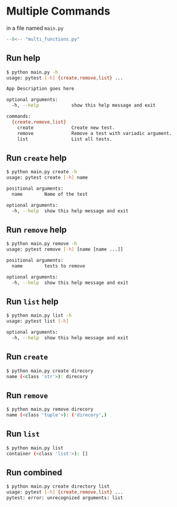 # Multiple Commands

in a file named `main.py`

```python
--8<-- "multi_functions.py"
```

## Run help
```sh
$ python main.py -h
usage: pytest [-h] {create,remove,list} ...

App Description goes here

optional arguments:
  -h, --help            show this help message and exit

commands:
  {create,remove,list}
    create              Create new test.
    remove              Remove a test with variadic argument.
    list                List all tests.
```

## Run `create` help
```sh
$ python main.py create -h
usage: pytest create [-h] name

positional arguments:
  name        Name of the test

optional arguments:
  -h, --help  show this help message and exit
```

## Run `remove` help
```sh
$ python main.py remove -h
usage: pytest remove [-h] [name [name ...]]

positional arguments:
  name        tests to remove

optional arguments:
  -h, --help  show this help message and exit
```

## Run `list` help
```sh
$ python main.py list -h
usage: pytest list [-h]

optional arguments:
  -h, --help  show this help message and exit
```


## Run `create`
```sh
$ python main.py create direcory
name (<class 'str'>): direcory
```


## Run `remove`
```sh
$ python main.py remove direcory
name (<class 'tuple'>): ('direcory',)
```


## Run `list`
```sh
$ python main.py list
container (<class 'list'>): []
```

## Run combined
```sh
$ python main.py create directory list
usage: pytest [-h] {create,remove,list} ...
pytest: error: unrecognized arguments: list
```
